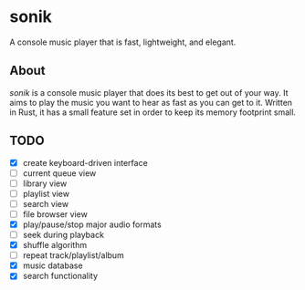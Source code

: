 # sonik
A console music player that is fast, lightweight, and elegant.

## About
_sonik_ is a console music player that does its best to get out of your way. It aims to play the music you want to hear as fast as you can get to it. Written in Rust, it has a small feature set in order to keep its memory footprint small.

## TODO
- [x] create keyboard-driven interface
- [ ] current queue view
- [ ] library view
- [ ] playlist view
- [ ] search view
- [ ] file browser view
- [x] play/pause/stop major audio formats
- [ ] seek during playback
- [x] shuffle algorithm
- [ ] repeat track/playlist/album
- [x] music database
- [x] search functionality

